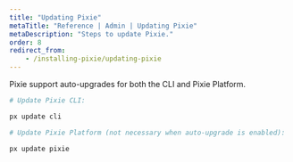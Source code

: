 ```yaml
---
title: "Updating Pixie"
metaTitle: "Reference | Admin | Updating Pixie"
metaDescription: "Steps to update Pixie."
order: 8
redirect_from:
	- /installing-pixie/updating-pixie
---
```


Pixie support auto-upgrades for both the CLI and Pixie Platform.

```bash
# Update Pixie CLI: 

px update cli

# Update Pixie Platform (not necessary when auto-upgrade is enabled): 

px update pixie
```
